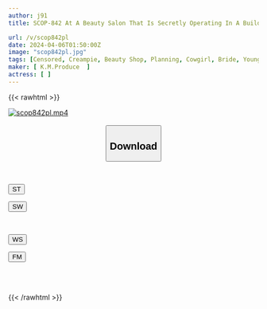 ```yaml
---
author: j91
title: SCOP-842 At A Beauty Salon That Is Secretly Operating In A Building/condominium Somewhere In Tokyo, A Masochistic Man Is Bullied In An Extreme Micro Bikini Without Telling Her Husband! ! Infiltrate An Illegal Married Woman's Beauty Salon Where She Secretly Inserts Raw Sex And Makes Men Cum! !

url: /v/scop842pl
date: 2024-04-06T01:50:00Z
image: "scop842pl.jpg"
tags: [Censored, Creampie, Beauty Shop, Planning, Cowgirl, Bride, Young Wife	]
maker: [ K.M.Produce  ]
actress: [ ]
---
```



{{< rawhtml >}}

<div class="video" data-videoid="OqGzxyqvxVsZr29">
    <a href="javascript:;">
        <img src="/v/scop842pl/scop842pl.jpg" width="WIDTH" height="HEIGHT" alt="scop842pl.mp4" loading="lazy">
    </a>
</div>

<script type="text/javascript" src="https://j91.asia/asset/on-demand-st.js"></script>

<br>
  <link rel="stylesheet" href="https://j91.asia/asset/bs5.css">
  
  <center>
  <button class="btn btn-primary" type="button" data-bs-toggle="collapse" data-bs-target=".multi-collapse" aria-expanded="false" aria-controls="multiCollapseExample1 multiCollapseExample2"><h2>Download</h2></button></center>
</p>
<div class="row">
  <div class="col">
    <div class="collapse multi-collapse" id="multiCollapseExample1">
      <div class="card card-body">
	      	      <br>
<div class="buttons">  
<p><a href="https://streamtape.to/v/OqGzxyqvxVsZr29" target="_blank"><button class="btn-hover color-3"><i class="fa fa-download"></i> ST</button></a></p>
<p><a href="https://asnwish.com/ovp5io87heau" target="_blank"><button class="btn-hover color-2"><i class="fa fa-download"></i> SW</button></a></p></div>
    </div>
  </div>
</div>
  <div class="col">
    <div class="collapse multi-collapse" id="multiCollapseExample2">
      <div class="card card-body">
	      <br>
<div class="buttons">
<p><a href="javascript:;"><button class="btn-hover color-9"><i class="fa fa-download"></i> WS</button></a></p>
<p><a href="javascript:;"><button class="btn-hover color-8"><i class="fa fa-download"></i> FM</button></a></p></div>
<br><br>
      </div>
    </div>
  </div>
</div>

{{< /rawhtml >}}